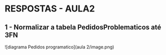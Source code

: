 # RESPOSTAS - AULA2

## 1 - Normalizar a tabela PedidosProblematicos até 3FN
![diagrama Pedidos programatico](aula 2/image.png)



